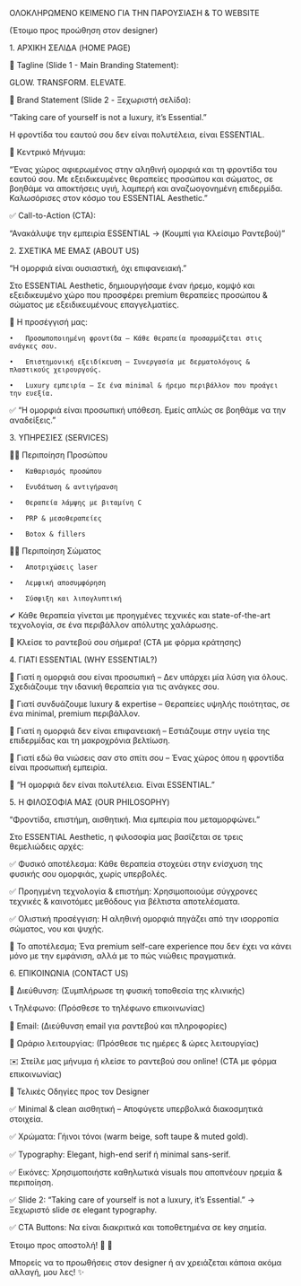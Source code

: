 ΟΛΟΚΛΗΡΩΜΕΝΟ ΚΕΙΜΕΝΟ ΓΙΑ ΤΗΝ ΠΑΡΟΥΣΙΑΣΗ & ΤΟ WEBSITE

(Έτοιμο προς προώθηση στον designer)

1\. ΑΡΧΙΚΗ ΣΕΛΙΔΑ (HOME PAGE)

🔹 Tagline (Slide 1 \- Main Branding Statement):

GLOW. TRANSFORM. ELEVATE.

🔹 Brand Statement (Slide 2 \- Ξεχωριστή σελίδα):

“Taking care of yourself is not a luxury, it’s Essential.”

Η φροντίδα του εαυτού σου δεν είναι πολυτέλεια, είναι ESSENTIAL.

🔹 Κεντρικό Μήνυμα:

“Ένας χώρος αφιερωμένος στην αληθινή ομορφιά και τη φροντίδα του εαυτού σου. Με εξειδικευμένες θεραπείες προσώπου και σώματος, σε βοηθάμε να αποκτήσεις υγιή, λαμπερή και αναζωογονημένη επιδερμίδα. Καλωσόρισες στον κόσμο του ESSENTIAL Aesthetic.”

✅ Call-to-Action (CTA):

“Ανακάλυψε την εμπειρία ESSENTIAL → (Κουμπί για Κλείσιμο Ραντεβού)”

2\. ΣΧΕΤΙΚΑ ΜΕ ΕΜΑΣ (ABOUT US)

“Η ομορφιά είναι ουσιαστική, όχι επιφανειακή.”

Στο ESSENTIAL Aesthetic, δημιουργήσαμε έναν ήρεμο, κομψό και εξειδικευμένο χώρο που προσφέρει premium θεραπείες προσώπου & σώματος με εξειδικευμένους επαγγελματίες.

💎 Η προσέγγισή μας:

	•	Προσωποποιημένη φροντίδα – Κάθε θεραπεία προσαρμόζεται στις ανάγκες σου.

	•	Επιστημονική εξειδίκευση – Συνεργασία με δερματολόγους & πλαστικούς χειρουργούς.

	•	Luxury εμπειρία – Σε ένα minimal & ήρεμο περιβάλλον που προάγει την ευεξία.

✅ “Η ομορφιά είναι προσωπική υπόθεση. Εμείς απλώς σε βοηθάμε να την αναδείξεις.”

3\. ΥΠΗΡΕΣΙΕΣ (SERVICES)

💆‍♀️ Περιποίηση Προσώπου

	•	Καθαρισμός προσώπου

	•	Ενυδάτωση & αντιγήρανση

	•	Θεραπεία λάμψης με βιταμίνη C

	•	PRP & μεσοθεραπείες

	•	Botox & fillers

🧖‍♀️ Περιποίηση Σώματος

	•	Αποτριχώσεις laser

	•	Λεμφική αποσυμφόρηση

	•	Σύσφιξη και λιπογλυπτική

✔ Κάθε θεραπεία γίνεται με προηγμένες τεχνικές και state-of-the-art τεχνολογία, σε ένα περιβάλλον απόλυτης χαλάρωσης.

📅 Κλείσε το ραντεβού σου σήμερα\! (CTA με φόρμα κράτησης)

4\. ΓΙΑΤΙ ESSENTIAL (WHY ESSENTIAL?)

🔹 Γιατί η ομορφιά σου είναι προσωπική – Δεν υπάρχει μία λύση για όλους. Σχεδιάζουμε την ιδανική θεραπεία για τις ανάγκες σου.

🔹 Γιατί συνδυάζουμε luxury & expertise – Θεραπείες υψηλής ποιότητας, σε ένα minimal, premium περιβάλλον.

🔹 Γιατί η ομορφιά δεν είναι επιφανειακή – Εστιάζουμε στην υγεία της επιδερμίδας και τη μακροχρόνια βελτίωση.

🔹 Γιατί εδώ θα νιώσεις σαν στο σπίτι σου – Ένας χώρος όπου η φροντίδα είναι προσωπική εμπειρία.

💎 “Η ομορφιά δεν είναι πολυτέλεια. Είναι ESSENTIAL.”

5\. Η ΦΙΛΟΣΟΦΙΑ ΜΑΣ (OUR PHILOSOPHY)

“Φροντίδα, επιστήμη, αισθητική. Μια εμπειρία που μεταμορφώνει.”

Στο ESSENTIAL Aesthetic, η φιλοσοφία μας βασίζεται σε τρεις θεμελιώδεις αρχές:

✅ Φυσικό αποτέλεσμα: Κάθε θεραπεία στοχεύει στην ενίσχυση της φυσικής σου ομορφιάς, χωρίς υπερβολές.

✅ Προηγμένη τεχνολογία & επιστήμη: Χρησιμοποιούμε σύγχρονες τεχνικές & καινοτόμες μεθόδους για βέλτιστα αποτελέσματα.

✅ Ολιστική προσέγγιση: Η αληθινή ομορφιά πηγάζει από την ισορροπία σώματος, νου και ψυχής.

🔹 Το αποτέλεσμα; Ένα premium self-care experience που δεν έχει να κάνει μόνο με την εμφάνιση, αλλά με το πώς νιώθεις πραγματικά.

6\. ΕΠΙΚΟΙΝΩΝΙΑ (CONTACT US)

📍 Διεύθυνση: (Συμπλήρωσε τη φυσική τοποθεσία της κλινικής)

📞 Τηλέφωνο: (Πρόσθεσε το τηλέφωνο επικοινωνίας)

📧 Email: (Διεύθυνση email για ραντεβού και πληροφορίες)

📅 Ωράριο λειτουργίας: (Πρόσθεσε τις ημέρες & ώρες λειτουργίας)

✉️ Στείλε μας μήνυμα ή κλείσε το ραντεβού σου online\! (CTA με φόρμα επικοινωνίας)

📌 Τελικές Οδηγίες προς τον Designer

✅ Minimal & clean αισθητική – Αποφύγετε υπερβολικά διακοσμητικά στοιχεία.

✅ Χρώματα: Γήινοι τόνοι (warm beige, soft taupe & muted gold).

✅ Typography: Elegant, high-end serif ή minimal sans-serif.

✅ Εικόνες: Χρησιμοποιήστε καθηλωτικά visuals που αποπνέουν ηρεμία & περιποίηση.

✅ Slide 2: “Taking care of yourself is not a luxury, it’s Essential.” → Ξεχωριστό slide σε elegant typography.

✅ CTA Buttons: Να είναι διακριτικά και τοποθετημένα σε key σημεία.

Έτοιμο προς αποστολή\! 📩 🚀

Μπορείς να το προωθήσεις στον designer ή αν χρειάζεται κάποια ακόμα αλλαγή, μου λες\! ✨

